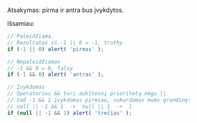 Atsakymas: pirma ir antra bus įvykdytos.

Išsamiau:

```js run
// Paleidžiama.
// Rezultatas iš -1 || 0 = -1, truthy
if (-1 || 0) alert( 'pirmas' );

// Nepaleidžiamas
// -1 && 0 = 0, falsy
if (-1 && 0) alert( 'antras' );

// Įvykdomas
// Operatorius && turi aukštesnį prioritetą negu ||
// tad -1 && 1 įvykdomas pirmiau, sukurdamas mums grandinę:
// null || -1 && 1  ->  null || 1  ->  1
if (null || -1 && 1) alert( 'trečias' );
```

